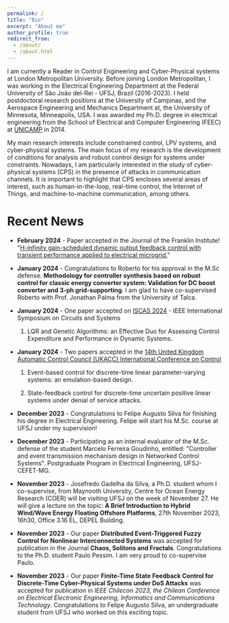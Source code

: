 ```yaml
---
permalink: /
title: "Bio"
excerpt: "About me"
author_profile: true
redirect_from: 
  - /about/
  - /about.html
---
```



I am currently a Reader in Control Engineering and Cyber-Physical systems at London Metropolitan University. Before joining London Metropolitan, I was working in the Electrical Engineering Department at the Federal University of São João del-Rei - UFSJ, Brazil (2016-2023). I held postdoctoral research positions at the University of Campinas, and the Aerospace Engineering and Mechanics Department at, the University of Minnesota, Minneapolis, USA. I was awarded my Ph.D. degree in electrical engineering from the School of Electrical and Computer Engineering (FEEC) at [UNICAMP](https://www.unicamp.br/unicamp/) in 2014. 

My main research interests include constrained control, LPV systems, and cyber-physical systems. The main focus of my research is the development of conditions for analysis and robust control design for systems under constraints. Nowadays, I am particularly interested in the study of cyber-physical systems (CPS) in the presence of attacks in communication channels. It is important to highlight that CPS encloses several areas of interest, such as human-in-the-loop, real-time control, the Internet of Things, and machine-to-machine communication, among others.

Recent News
======

- **February 2024** - Paper accepted in the Journal of the Franklin Institute! "[H-infinity gain-scheduled dynamic output feedback control with transient performance applied to electrical microgrid.](https://doi.org/10.1016/j.jfranklin.2024.106704)"
  
- **January 2024** - Congratulations to Roberto for his approval in the M.Sc defense. **Methodology for controller synthesis based on robust control for classic energy converter system: Validation for DC boost converter and 3-ph grid-supporting**. I am glad to have co-supervised Roberto with Prof. Jonathan Palma from the University of Talca. 

- **January 2024** - One paper accepted on [ISCAS 2024](https://ieee-cas.org/event/symposium/2024-ieee-international-symposium-circuits-and-systems) - IEEE International Symposium on Circuits and Systems

  1) LQR and Genetic Algorithms: an Effective Duo for Assessing Control Expenditure and Performance in Dynamic Systems.

- **January 2024** - Two papers accepted in the [14th United Kingdom Automatic Control Council (UKACC) International Conference on Control](https://control2024.uk/)

    1) Event-based control for discrete-time linear parameter-varying systems: an emulation-based design.

    2) State-feedback control for discrete-time uncertain positive linear systems under denial of service attacks.  

- **December 2023** - Congratulations to Felipe Augusto Silva for finishing his degree in Electrical Engineering. Felipe will start his M.Sc. course at UFSJ under my supervision!

- **December 2023** - Participating as an internal evaluator of the M.Sc. defense of the student Marcelo Ferreira Goudinho, entitled: "Controller and event transmission mechanism design in Networked Control Systems". Postgraduate Program in Electrical Engineering, UFSJ-CEFET-MG.

- **November 2023** - Josefredo Gadelha da Silva, a Ph.D. student whom I co-supervise, from Maynooth University, Centre for Ocean Energy Research (COER) will be visiting UFSJ on the week of November 27. He will give a lecture on the topic: 
**A Brief Introduction to Hybrid Wind/Wave Energy Floating Offshore Platforms**, 27th November 2023, 16h30, Office 3.16 EL, DEPEL Building.  

- **November 2023** - Our paper **Distributed Event-Triggered Fuzzy Control for Nonlinear Interconnected Systems** was accepted for publication in the Journal **Chaos, Solitons and Fractals**. Congratulations to the Ph.D. student Paulo Pessim. I am very proud to co-supervise Paulo. 

- **November 2023** - Our paper **Finite-Time State Feedback Control for Discrete-Time Cyber-Physical Systems under DoS Attacks** was accepted for publication in *IEEE Chilecon 2023, the Chilean Conference on Electrical Electronic Engineering, Informatics and Communications Technology*. Congratulations to Felipe Augusto Silva, an undergraduate student from UFSJ who worked on this exciting topic.



